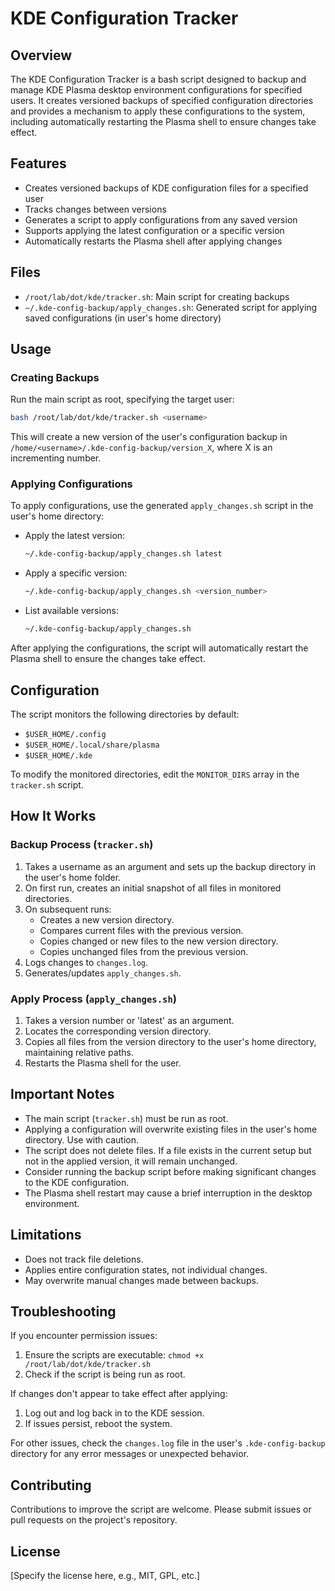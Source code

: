 # KDE Configuration Tracker

## Overview

The KDE Configuration Tracker is a bash script designed to backup and manage KDE Plasma desktop environment configurations for specified users. It creates versioned backups of specified configuration directories and provides a mechanism to apply these configurations to the system, including automatically restarting the Plasma shell to ensure changes take effect.

## Features

- Creates versioned backups of KDE configuration files for a specified user
- Tracks changes between versions
- Generates a script to apply configurations from any saved version
- Supports applying the latest configuration or a specific version
- Automatically restarts the Plasma shell after applying changes

## Files

- `/root/lab/dot/kde/tracker.sh`: Main script for creating backups
- `~/.kde-config-backup/apply_changes.sh`: Generated script for applying saved configurations (in user's home directory)

## Usage

### Creating Backups

Run the main script as root, specifying the target user:

```bash
bash /root/lab/dot/kde/tracker.sh <username>
```

This will create a new version of the user's configuration backup in `/home/<username>/.kde-config-backup/version_X`, where X is an incrementing number.

### Applying Configurations

To apply configurations, use the generated `apply_changes.sh` script in the user's home directory:

- Apply the latest version:
  ```bash
  ~/.kde-config-backup/apply_changes.sh latest
  ```

- Apply a specific version:
  ```bash
  ~/.kde-config-backup/apply_changes.sh <version_number>
  ```

- List available versions:
  ```bash
  ~/.kde-config-backup/apply_changes.sh
  ```

After applying the configurations, the script will automatically restart the Plasma shell to ensure the changes take effect.

## Configuration

The script monitors the following directories by default:
- `$USER_HOME/.config`
- `$USER_HOME/.local/share/plasma`
- `$USER_HOME/.kde`

To modify the monitored directories, edit the `MONITOR_DIRS` array in the `tracker.sh` script.

## How It Works

### Backup Process (`tracker.sh`)

1. Takes a username as an argument and sets up the backup directory in the user's home folder.
2. On first run, creates an initial snapshot of all files in monitored directories.
3. On subsequent runs:
   - Creates a new version directory.
   - Compares current files with the previous version.
   - Copies changed or new files to the new version directory.
   - Copies unchanged files from the previous version.
4. Logs changes to `changes.log`.
5. Generates/updates `apply_changes.sh`.

### Apply Process (`apply_changes.sh`)

1. Takes a version number or 'latest' as an argument.
2. Locates the corresponding version directory.
3. Copies all files from the version directory to the user's home directory, maintaining relative paths.
4. Restarts the Plasma shell for the user.

## Important Notes

- The main script (`tracker.sh`) must be run as root.
- Applying a configuration will overwrite existing files in the user's home directory. Use with caution.
- The script does not delete files. If a file exists in the current setup but not in the applied version, it will remain unchanged.
- Consider running the backup script before making significant changes to the KDE configuration.
- The Plasma shell restart may cause a brief interruption in the desktop environment.

## Limitations

- Does not track file deletions.
- Applies entire configuration states, not individual changes.
- May overwrite manual changes made between backups.

## Troubleshooting

If you encounter permission issues:
1. Ensure the scripts are executable: `chmod +x /root/lab/dot/kde/tracker.sh`
2. Check if the script is being run as root.

If changes don't appear to take effect after applying:
1. Log out and log back in to the KDE session.
2. If issues persist, reboot the system.

For other issues, check the `changes.log` file in the user's `.kde-config-backup` directory for any error messages or unexpected behavior.

## Contributing

Contributions to improve the script are welcome. Please submit issues or pull requests on the project's repository.

## License

[Specify the license here, e.g., MIT, GPL, etc.]
